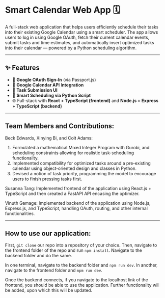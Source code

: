 # Smart Calendar Web App 🗓️

A full-stack web application that helps users efficiently schedule their tasks into their existing Google Calendar using a smart scheduler. The app allows users to log in using Google OAuth, fetch their current calendar events, submit tasks and time estimates, and automatically insert optimized tasks into their calendar — powered by a Python scheduling algorithm.

---

## ✨ Features

- 🔐 **Google OAuth Sign-In** (via Passport.js)
- 📅 **Google Calendar API Integration**
- 📌 **Task Submission UI**
- 🧠 **Smart Scheduling via Python Script**
- 🌐 Full-stack with **React + TypeScript (frontend)** and **Node.js + Express + TypeScript (backend)**

---

## Team Members and Contributions:
Beck Edwards, Xinying Bi, and Colt Adams:
1. Formulated a mathematical Mixed Integer Program with Gurobi, and scheduling constraints allowing for realistic task-scheduling functionality.
2. Implemented compatibility for optimized tasks around a pre-existing calendar using object-oriented design and classes in Python.
3. Devised a notion of task priority, programming the model to encourage users to finish pressing tasks first.

Susanna Tang: Implemented frontend of the application using React.js + TypeScript and then created a FastAPI API encasing the optimizer.

Vinuth Gamage: Implemented backend of the application using Node.js, Express.js, and TypeScript, handling OAuth, routing, and other internal functionalities.

---
## How to use our application:
First, `git clone` our repo into a repository of your choice.
Then, navigate to the frontend folder of the repo and run `npm install`.
Navigate to the backend folder and do the same.

In one terminal, navigate to the backend folder and `npm run dev`.
In another, navigate to the frontend folder and `npm run dev`.

Once the backend connects, if you navigate to the localhost link of the frontend, you should be able to use the application.
Further functionality will be added, upon which this will be updated.
